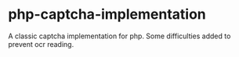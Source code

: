 # php-captcha-implementation
A classic captcha implementation for php. Some difficulties added to prevent ocr reading.
